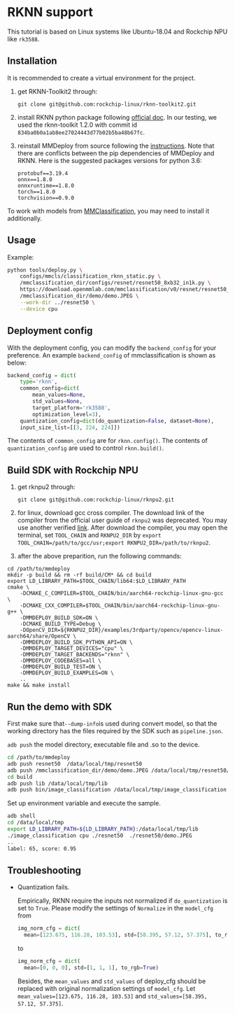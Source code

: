 # RKNN support

This tutorial is based on Linux systems like Ubuntu-18.04 and Rockchip NPU like `rk3588`.

## Installation

It is recommended to create a virtual environment for the project.

1. get RKNN-Toolkit2 through:

   ```
   git clone git@github.com:rockchip-linux/rknn-toolkit2.git
   ```

2. install RKNN python package following [official doc](https://github.com/rockchip-linux/rknn-toolkit2/tree/master/doc). In our testing, we used the rknn-toolkit 1.2.0 with commit id `834ba0b0a1ab8ee27024443d77b02b5ba48b67fc`.

3. reinstall MMDeploy from source following the [instructions](../01-how-to-build/build_from_source.md). Note that there are conflicts between the pip dependencies of MMDeploy and RKNN. Here is the suggested packages versions for python 3.6:

   ```
   protobuf==3.19.4
   onnx==1.8.0
   onnxruntime==1.8.0
   torch==1.8.0
   torchvision==0.9.0
   ```

To work with models from [MMClassification](https://mmclassification.readthedocs.io/en/latest/getting_started.html), you may need to install it additionally.

## Usage

Example:

```bash
python tools/deploy.py \
    configs/mmcls/classification_rknn_static.py \
    /mmclassification_dir/configs/resnet/resnet50_8xb32_in1k.py \
    https://download.openmmlab.com/mmclassification/v0/resnet/resnet50_batch256_imagenet_20200708-cfb998bf.pth \
    /mmclassification_dir/demo/demo.JPEG \
    --work-dir ../resnet50 \
    --device cpu
```

## Deployment config

With the deployment config, you can modify the `backend_config` for your preference. An example `backend_config` of mmclassification is shown as below:

```python
backend_config = dict(
    type='rknn',
    common_config=dict(
        mean_values=None,
        std_values=None,
        target_platform='rk3588',
        optimization_level=3),
    quantization_config=dict(do_quantization=False, dataset=None),
    input_size_list=[[3, 224, 224]])

```

The contents of `common_config` are for `rknn.config()`. The contents of `quantization_config` are used to control `rknn.build()`.

## Build SDK with Rockchip NPU

1. get rknpu2 through:

   ```
   git clone git@github.com:rockchip-linux/rknpu2.git
   ```

2. for linux, download gcc cross compiler. The download link of the compiler from the official user guide of `rknpu2` was deprecated. You may use another verified [link](https://gitlab.com/firefly-linux/prebuilts/gcc/linux-x86/aarch64/gcc-buildroot-9.3.0-2020.03-x86_64_aarch64-rockchip-linux-gnu/-/tree/firefly/aarch64-rockchip-linux-gnu). After download the compiler, you may open the terminal, set `TOOL_CHAIN` and `RKNPU2_DIR` by `export TOOL_CHAIN=/path/to/gcc/usr;export RKNPU2_DIR=/path/to/rknpu2`.

3. after the above preparition, run the following commands:

```shell
cd /path/to/mmdeploy
mkdir -p build && rm -rf build/CM* && cd build
export LD_LIBRARY_PATH=$TOOL_CHAIN/lib64:$LD_LIBRARY_PATH
cmake \
    -DCMAKE_C_COMPILER=$TOOL_CHAIN/bin/aarch64-rockchip-linux-gnu-gcc \
    -DCMAKE_CXX_COMPILER=$TOOL_CHAIN/bin/aarch64-rockchip-linux-gnu-g++ \
    -DMMDEPLOY_BUILD_SDK=ON \
    -DCMAKE_BUILD_TYPE=Debug \
    -DOpenCV_DIR=${RKNPU2_DIR}/examples/3rdparty/opencv/opencv-linux-aarch64/share/OpenCV \
    -DMMDEPLOY_BUILD_SDK_PYTHON_API=ON \
    -DMMDEPLOY_TARGET_DEVICES="cpu" \
    -DMMDEPLOY_TARGET_BACKENDS="rknn" \
    -DMMDEPLOY_CODEBASES=all \
    -DMMDEPLOY_BUILD_TEST=ON \
    -DMMDEPLOY_BUILD_EXAMPLES=ON \
    ..
make && make install
```

## Run the demo with SDK

First make sure that`--dump-info`is used during convert model, so that the working directory has the files required by the SDK such as `pipeline.json`.

`adb push` the model directory, executable file and .so to the device.

```bash
cd /path/to/mmdeploy
adb push resnet50  /data/local/tmp/resnet50
adb push /mmclassification_dir/demo/demo.JPEG /data/local/tmp/resnet50/demo.JPEG
cd build
adb push lib /data/local/tmp/lib
adb push bin/image_classification /data/local/tmp/image_classification
```

Set up environment variable and execute the sample.

```bash
adb shell
cd /data/local/tmp
export LD_LIBRARY_PATH=${LD_LIBRARY_PATH}:/data/local/tmp/lib
./image_classification cpu ./resnet50  ./resnet50/demo.JPEG
..
label: 65, score: 0.95
```

## Troubleshooting

- Quantization fails.

  Empirically, RKNN require the inputs not normalized if `do_quantization` is set to `True`. Please modify the settings of `Normalize` in the `model_cfg` from

  ```python
  img_norm_cfg = dict(
    mean=[123.675, 116.28, 103.53], std=[58.395, 57.12, 57.375], to_rgb=True)
  ```

  to

  ```python
  img_norm_cfg = dict(
    mean=[0, 0, 0], std=[1, 1, 1], to_rgb=True)
  ```

  Besides, the `mean_values` and `std_values` of deploy_cfg should be replaced with original normalization settings of `model_cfg`. Let `mean_values=[123.675, 116.28, 103.53]` and `std_values=[58.395, 57.12, 57.375]`.
